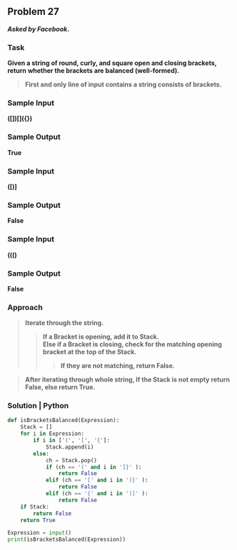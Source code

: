## Problem 27
***Asked by Facebook.***
### Task
**Given a string of round, curly, and square open and closing brackets, return whether the brackets are balanced (well-formed).**
>**First and only line of input contains a string consists of brackets.**

### Sample Input
**([])[]\({})**
### Sample Output
**True**
### Sample Input
**([)]**
### Sample Output
**False**
### Sample Input
**((()**
### Sample Output
**False**

### Approach
>**Iterate through the string.**
>>**If a Bracket is opening, add it to Stack.**  
>>**Else if a Bracket is closing, check for the matching opening bracket at the top of the Stack.**
>>>**If they are not matching, return False.**

>**After iterating through whole string, If the Stack is not empty return False, else return True.**

### Solution | Python
```python
def isBracketsBalanced(Expression):
    Stack = []
    for i in Expression:
        if i in ['(', '[', '{']:
            Stack.append(i)
        else:
            ch = Stack.pop()
            if (ch == '(' and i in ']}' ):
                return False
            elif (ch == '[' and i in ')}' ):
                return False
            elif (ch == '{' and i in ')]' ):
                return False
    if Stack:
        return False
    return True

Expression = input()
print(isBracketsBalanced(Expression))
```

